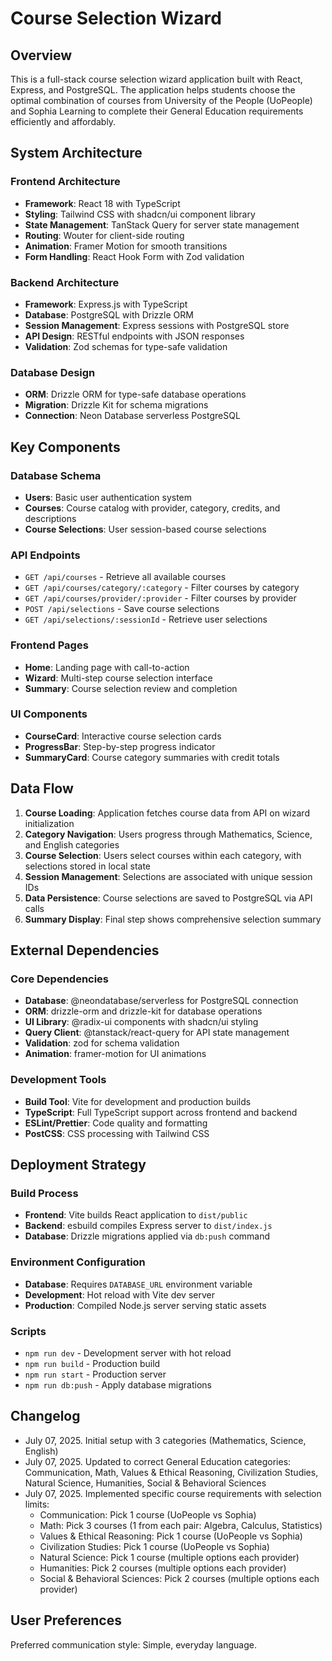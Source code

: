 # Course Selection Wizard

## Overview

This is a full-stack course selection wizard application built with React, Express, and PostgreSQL. The application helps students choose the optimal combination of courses from University of the People (UoPeople) and Sophia Learning to complete their General Education requirements efficiently and affordably.

## System Architecture

### Frontend Architecture
- **Framework**: React 18 with TypeScript
- **Styling**: Tailwind CSS with shadcn/ui component library
- **State Management**: TanStack Query for server state management
- **Routing**: Wouter for client-side routing
- **Animation**: Framer Motion for smooth transitions
- **Form Handling**: React Hook Form with Zod validation

### Backend Architecture
- **Framework**: Express.js with TypeScript
- **Database**: PostgreSQL with Drizzle ORM
- **Session Management**: Express sessions with PostgreSQL store
- **API Design**: RESTful endpoints with JSON responses
- **Validation**: Zod schemas for type-safe validation

### Database Design
- **ORM**: Drizzle ORM for type-safe database operations
- **Migration**: Drizzle Kit for schema migrations
- **Connection**: Neon Database serverless PostgreSQL

## Key Components

### Database Schema
- **Users**: Basic user authentication system
- **Courses**: Course catalog with provider, category, credits, and descriptions
- **Course Selections**: User session-based course selections

### API Endpoints
- `GET /api/courses` - Retrieve all available courses
- `GET /api/courses/category/:category` - Filter courses by category
- `GET /api/courses/provider/:provider` - Filter courses by provider
- `POST /api/selections` - Save course selections
- `GET /api/selections/:sessionId` - Retrieve user selections

### Frontend Pages
- **Home**: Landing page with call-to-action
- **Wizard**: Multi-step course selection interface
- **Summary**: Course selection review and completion

### UI Components
- **CourseCard**: Interactive course selection cards
- **ProgressBar**: Step-by-step progress indicator
- **SummaryCard**: Course category summaries with credit totals

## Data Flow

1. **Course Loading**: Application fetches course data from API on wizard initialization
2. **Category Navigation**: Users progress through Mathematics, Science, and English categories
3. **Course Selection**: Users select courses within each category, with selections stored in local state
4. **Session Management**: Selections are associated with unique session IDs
5. **Data Persistence**: Course selections are saved to PostgreSQL via API calls
6. **Summary Display**: Final step shows comprehensive selection summary

## External Dependencies

### Core Dependencies
- **Database**: @neondatabase/serverless for PostgreSQL connection
- **ORM**: drizzle-orm and drizzle-kit for database operations
- **UI Library**: @radix-ui components with shadcn/ui styling
- **Query Client**: @tanstack/react-query for API state management
- **Validation**: zod for schema validation
- **Animation**: framer-motion for UI animations

### Development Tools
- **Build Tool**: Vite for development and production builds
- **TypeScript**: Full TypeScript support across frontend and backend
- **ESLint/Prettier**: Code quality and formatting
- **PostCSS**: CSS processing with Tailwind CSS

## Deployment Strategy

### Build Process
- **Frontend**: Vite builds React application to `dist/public`
- **Backend**: esbuild compiles Express server to `dist/index.js`
- **Database**: Drizzle migrations applied via `db:push` command

### Environment Configuration
- **Database**: Requires `DATABASE_URL` environment variable
- **Development**: Hot reload with Vite dev server
- **Production**: Compiled Node.js server serving static assets

### Scripts
- `npm run dev` - Development server with hot reload
- `npm run build` - Production build
- `npm run start` - Production server
- `npm run db:push` - Apply database migrations

## Changelog

- July 07, 2025. Initial setup with 3 categories (Mathematics, Science, English)
- July 07, 2025. Updated to correct General Education categories: Communication, Math, Values & Ethical Reasoning, Civilization Studies, Natural Science, Humanities, Social & Behavioral Sciences
- July 07, 2025. Implemented specific course requirements with selection limits:
  - Communication: Pick 1 course (UoPeople vs Sophia)
  - Math: Pick 3 courses (1 from each pair: Algebra, Calculus, Statistics)
  - Values & Ethical Reasoning: Pick 1 course (UoPeople vs Sophia)
  - Civilization Studies: Pick 1 course (UoPeople vs Sophia)
  - Natural Science: Pick 1 course (multiple options each provider)
  - Humanities: Pick 2 courses (multiple options each provider)
  - Social & Behavioral Sciences: Pick 2 courses (multiple options each provider)

## User Preferences

Preferred communication style: Simple, everyday language.